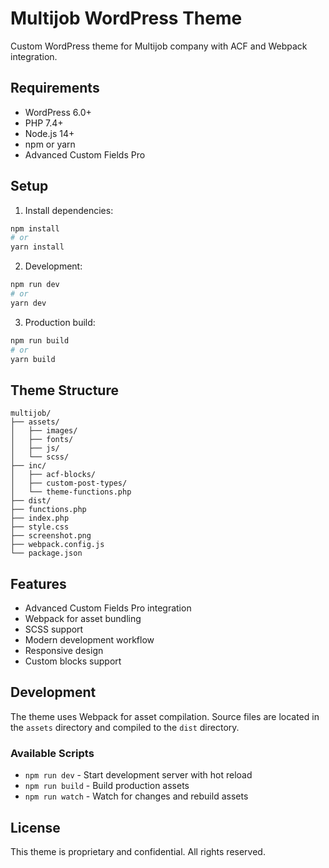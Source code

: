 # Multijob WordPress Theme

Custom WordPress theme for Multijob company with ACF and Webpack integration.

## Requirements

- WordPress 6.0+
- PHP 7.4+
- Node.js 14+
- npm or yarn
- Advanced Custom Fields Pro

## Setup

1. Install dependencies:

```bash
npm install
# or
yarn install
```

2. Development:

```bash
npm run dev
# or
yarn dev
```

3. Production build:

```bash
npm run build
# or
yarn build
```

## Theme Structure

```
multijob/
├── assets/
│   ├── images/
│   ├── fonts/
│   ├── js/
│   └── scss/
├── inc/
│   ├── acf-blocks/
│   ├── custom-post-types/
│   └── theme-functions.php 
├── dist/
├── functions.php
├── index.php
├── style.css
├── screenshot.png
├── webpack.config.js
└── package.json
```

## Features

- Advanced Custom Fields Pro integration
- Webpack for asset bundling
- SCSS support
- Modern development workflow
- Responsive design
- Custom blocks support

## Development

The theme uses Webpack for asset compilation. Source files are located in the `assets` directory and compiled to the `dist` directory.

### Available Scripts

- `npm run dev` - Start development server with hot reload
- `npm run build` - Build production assets
- `npm run watch` - Watch for changes and rebuild assets

## License

This theme is proprietary and confidential. All rights reserved.
